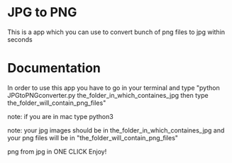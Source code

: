 # JPG to PNG

This is a app which you can use to convert bunch of png files to jpg within seconds

# Documentation
In order to use this app you have to go in your terminal and type "python JPGtoPNGconverter.py the_folder_in_which_containes_jpg then type the_folder_will_contain_png_files"

note: if you are in mac type python3

note: your jpg images should be in the_folder_in_which_containes_jpg
and your png files will be in "the_folder_will_contain_png_files"


png from jpg in ONE CLICK
Enjoy!
